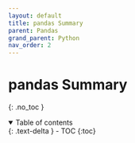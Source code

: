 ```yaml
---
layout: default
title: pandas Summary
parent: Pandas
grand_parent: Python
nav_order: 2
---
```


# pandas Summary
{: .no_toc }

<details open markdown="block">
  <summary>
    Table of contents
  </summary>
  {: .text-delta }
- TOC
{:toc}
</details>

<!------------------------------------ STEP ------------------------------------>
